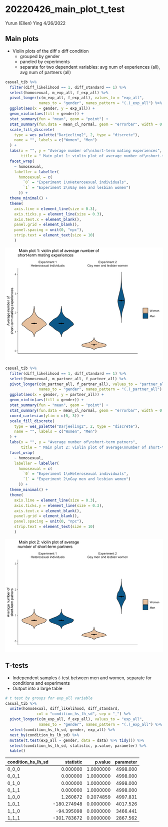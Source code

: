 20220426_main_plot_t\_test
================
Yurun (Ellen) Ying
4/26/2022

## Main plots

-   Violin plots of the diff x diff condition
    -   grouped by gender
    -   paneled by experiments
    -   separate for two dependent variables: avg num of experiences
        (all), avg num of partners (all)

``` r
casual_tib %>% 
  filter(diff_likelihood == 1, diff_standard == 1) %>% 
  select(homosexual, m_exp_all, f_exp_all) %>% 
  pivot_longer(c(m_exp_all, f_exp_all), values_to = "exp_all",
               names_to = "gender", names_pattern = "(.)_exp_all") %>% 
  ggplot(aes(x = gender, y = exp_all)) +
  geom_violin(aes(fill = gender)) +
  stat_summary(fun = "mean", geom = "point") +
  stat_summary(fun.data = mean_cl_normal, geom = "errorbar", width = 0.2) +
  scale_fill_discrete(
    type = wes_palette("Darjeeling2", 2, type = "discrete"),
    name = "", labels = c("Women", "Men")
  ) +
  labs(x = "", y = "Average number of\nshort-term mating experiences",
       title = " Main plot 1: violin plot of average number of\nshort-term mating experiences") +
  facet_wrap(
    ~ homosexual,
    labeller = labeller(
      homosexual = c(
        `0` = "Experiment 1\nHeterosexual individuals",
        `1` = "Experiment 2\nGay men and lesbian women")
      )) +
  theme_minimal() +
  theme(
    axis.line = element_line(size = 0.3),
    axis.ticks.y = element_line(size = 0.3),
    axis.text.x = element_blank(),
    panel.grid = element_blank(),
    panel.spacing = unit(0, "npc"),
    strip.text = element_text(size = 10)
    )
```

![](20220426_main_plot_t_test_files/figure-gfm/violin_exp-1.png)<!-- -->

``` r
casual_tib %>% 
  filter(diff_likelihood == 1, diff_standard == 1) %>% 
  select(homosexual, m_partner_all, f_partner_all) %>% 
  pivot_longer(c(m_partner_all, f_partner_all), values_to = "partner_all",
               names_to = "gender", names_pattern = "(.)_partner_all") %>% 
  ggplot(aes(x = gender, y = partner_all)) +
  geom_violin(aes(fill = gender)) +
  stat_summary(fun = "mean", geom = "point") +
  stat_summary(fun.data = mean_cl_normal, geom = "errorbar", width = 0.2) +
  coord_cartesian(ylim = c(0, 3)) +
  scale_fill_discrete(
    type = wes_palette("Darjeeling2", 2, type = "discrete"),
    name = "", labels = c("Women", "Men")
  ) +
  labs(x = "", y = "Average number of\nshort-term patners",
       title = " Main plot 2: violin plot of average\nnumber of short-term partners") +
  facet_wrap(
    ~ homosexual,
    labeller = labeller(
      homosexual = c(
        `0` = "Experiment 1\nHeterosexual individuals",
        `1` = "Experiment 2\nGay men and lesbian women")
      )) +
  theme_minimal() +
  theme(
    axis.line = element_line(size = 0.3),
    axis.ticks.y = element_line(size = 0.3),
    axis.text.x = element_blank(),
    panel.grid = element_blank(),
    panel.spacing = unit(0, "npc"),
    strip.text = element_text(size = 10)
    )
```

![](20220426_main_plot_t_test_files/figure-gfm/violin_partner-1.png)<!-- -->

## T-tests

-   Independent samples *t*-test between men and women, separate for
    conditions and experiments
-   Output into a large table

``` r
# t test by groups for exp_all variable
casual_tib %>% 
  unite(homosexual, diff_likelihood, diff_standard,
              col = "condition_hs_lh_sd", sep = "_") %>% 
  pivot_longer(c(m_exp_all, f_exp_all), values_to = "exp_all",
               names_to = "gender", names_pattern = "(.)_exp_all") %>% 
  select(condition_hs_lh_sd, gender, exp_all) %>% 
  nest_by(condition_hs_lh_sd) %>% 
  mutate(t.test(exp_all ~ gender, data = data) %>% tidy()) %>% 
  select(condition_hs_lh_sd, statistic, p.value, parameter) %>% 
  kable()
```

| condition_hs_lh_sd |   statistic |   p.value | parameter |
|:-------------------|------------:|----------:|----------:|
| 0_0\_0             |    0.000000 | 1.0000000 |  4998.000 |
| 0_0\_1             |    0.000000 | 1.0000000 |  4998.000 |
| 0_1\_0             |    0.000000 | 1.0000000 |  4998.000 |
| 0_1\_1             |    0.000000 | 1.0000000 |  4998.000 |
| 1_0\_0             |    1.260672 | 0.2074859 |  4997.831 |
| 1_0\_1             | -180.274948 | 0.0000000 |  4017.526 |
| 1_1\_0             |  -94.395098 | 0.0000000 |  3466.441 |
| 1_1\_1             | -301.783672 | 0.0000000 |  2867.562 |
